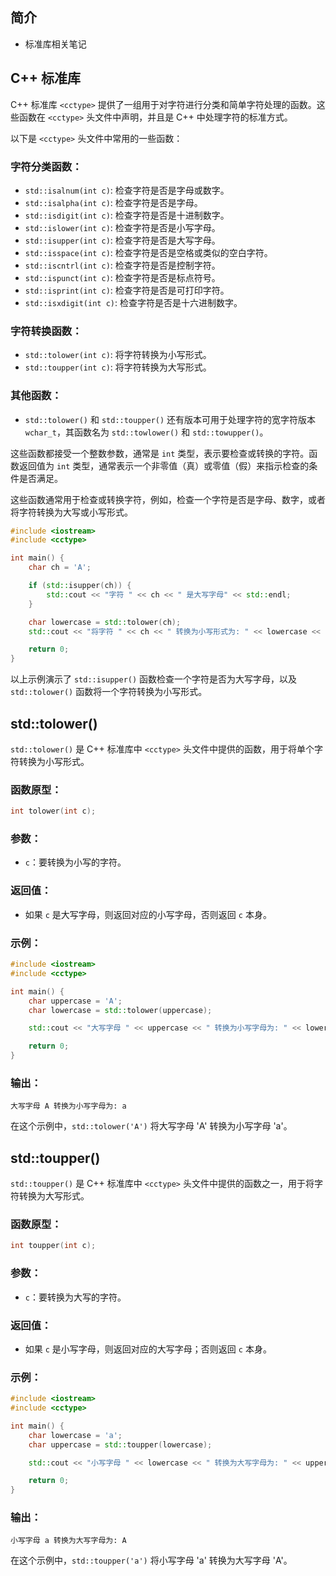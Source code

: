 ## 简介

+ <cctype> 标准库相关笔记

## C++ <cctype>标准库

C++ 标准库 `<cctype>` 提供了一组用于对字符进行分类和简单字符处理的函数。这些函数在 `<cctype>` 头文件中声明，并且是 C++ 中处理字符的标准方式。

以下是 `<cctype>` 头文件中常用的一些函数：

### 字符分类函数：
- `std::isalnum(int c)`: 检查字符是否是字母或数字。
- `std::isalpha(int c)`: 检查字符是否是字母。
- `std::isdigit(int c)`: 检查字符是否是十进制数字。
- `std::islower(int c)`: 检查字符是否是小写字母。
- `std::isupper(int c)`: 检查字符是否是大写字母。
- `std::isspace(int c)`: 检查字符是否是空格或类似的空白字符。
- `std::iscntrl(int c)`: 检查字符是否是控制字符。
- `std::ispunct(int c)`: 检查字符是否是标点符号。
- `std::isprint(int c)`: 检查字符是否是可打印字符。
- `std::isxdigit(int c)`: 检查字符是否是十六进制数字。

### 字符转换函数：
- `std::tolower(int c)`: 将字符转换为小写形式。
- `std::toupper(int c)`: 将字符转换为大写形式。

### 其他函数：
- `std::tolower()` 和 `std::toupper()` 还有版本可用于处理字符的宽字符版本 `wchar_t`，其函数名为 `std::towlower()` 和 `std::towupper()`。

这些函数都接受一个整数参数，通常是 `int` 类型，表示要检查或转换的字符。函数返回值为 `int` 类型，通常表示一个非零值（真）或零值（假）来指示检查的条件是否满足。

这些函数通常用于检查或转换字符，例如，检查一个字符是否是字母、数字，或者将字符转换为大写或小写形式。

```cpp
#include <iostream>
#include <cctype>

int main() {
    char ch = 'A';

    if (std::isupper(ch)) {
        std::cout << "字符 " << ch << " 是大写字母" << std::endl;
    }

    char lowercase = std::tolower(ch);
    std::cout << "将字符 " << ch << " 转换为小写形式为: " << lowercase << std::endl;

    return 0;
}
```

以上示例演示了 `std::isupper()` 函数检查一个字符是否为大写字母，以及 `std::tolower()` 函数将一个字符转换为小写形式。

## std::tolower()

`std::tolower()` 是 C++ 标准库中 `<cctype>` 头文件中提供的函数，用于将单个字符转换为小写形式。

### 函数原型：
```cpp
int tolower(int c);
```

### 参数：
- `c`：要转换为小写的字符。

### 返回值：
- 如果 `c` 是大写字母，则返回对应的小写字母，否则返回 `c` 本身。

### 示例：
```cpp
#include <iostream>
#include <cctype>

int main() {
    char uppercase = 'A';
    char lowercase = std::tolower(uppercase);

    std::cout << "大写字母 " << uppercase << " 转换为小写字母为: " << lowercase << std::endl;

    return 0;
}
```

### 输出：
```
大写字母 A 转换为小写字母为: a
```

在这个示例中，`std::tolower('A')` 将大写字母 'A' 转换为小写字母 'a'。

## std::toupper()

`std::toupper()` 是 C++ 标准库中 `<cctype>` 头文件中提供的函数之一，用于将字符转换为大写形式。

### 函数原型：
```cpp
int toupper(int c);
```

### 参数：
- `c`：要转换为大写的字符。

### 返回值：
- 如果 `c` 是小写字母，则返回对应的大写字母；否则返回 `c` 本身。

### 示例：
```cpp
#include <iostream>
#include <cctype>

int main() {
    char lowercase = 'a';
    char uppercase = std::toupper(lowercase);

    std::cout << "小写字母 " << lowercase << " 转换为大写字母为: " << uppercase << std::endl;

    return 0;
}
```

### 输出：
```
小写字母 a 转换为大写字母为: A
```

在这个示例中，`std::toupper('a')` 将小写字母 'a' 转换为大写字母 'A'。